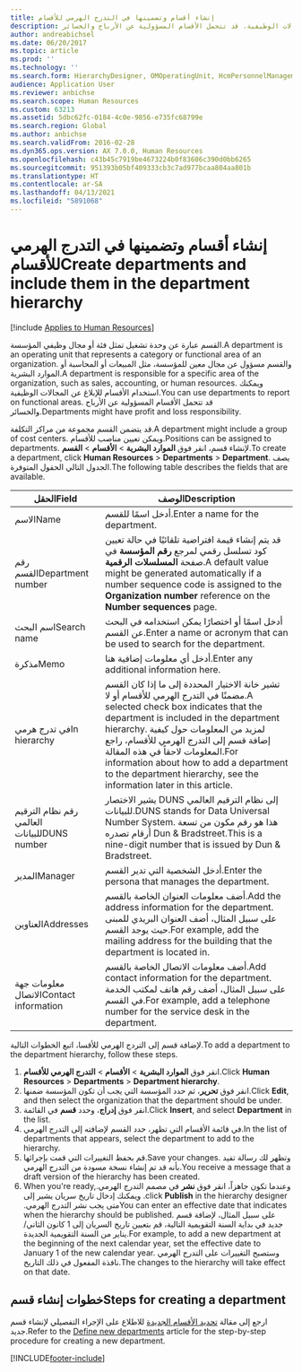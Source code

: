 ```yaml
---
title: إنشاء أقسام وتضمينها في التدرج الهرمي للأقسام
description: القسم عبارة عن وحدة تشغيل تمثل فئة أو مجال وظيفي المؤسسة. والقسم مسؤول عن مجال معين للمؤسسة، مثل المبيعات أو المحاسبة أو الموارد البشرية. ويمكنك استخدام الأقسام للإبلاغ عن المجالات الوظيفية. قد تتحمل الأقسام المسؤولية عن الأرباح والخسائر.
author: andreabichsel
ms.date: 06/20/2017
ms.topic: article
ms.prod: ''
ms.technology: ''
ms.search.form: HierarchyDesigner, OMOperatingUnit, HcmPersonnelManagementWorkspace
audience: Application User
ms.reviewer: anbichse
ms.search.scope: Human Resources
ms.custom: 63213
ms.assetid: 5dbc62fc-0184-4c0e-9856-e735fc68799e
ms.search.region: Global
ms.author: anbichse
ms.search.validFrom: 2016-02-28
ms.dyn365.ops.version: AX 7.0.0, Human Resources
ms.openlocfilehash: c43b45c7919be4673224b0f83606c390d0bb6265
ms.sourcegitcommit: 951393b05bf409333cb3c7ad977bcaa804aa801b
ms.translationtype: HT
ms.contentlocale: ar-SA
ms.lasthandoff: 04/13/2021
ms.locfileid: "5891068"
---
```

# <a name="create-departments-and-include-them-in-the-department-hierarchy"></a><span data-ttu-id="d0c96-106">إنشاء أقسام وتضمينها في التدرج الهرمي للأقسام</span><span class="sxs-lookup"><span data-stu-id="d0c96-106">Create departments and include them in the department hierarchy</span></span>

[!include [Applies to Human Resources](../includes/applies-to-hr.md)]

<span data-ttu-id="d0c96-107">القسم عبارة عن وحدة تشغيل تمثل فئة أو مجال وظيفي المؤسسة.</span><span class="sxs-lookup"><span data-stu-id="d0c96-107">A department is an operating unit that represents a category or functional area of an organization.</span></span> <span data-ttu-id="d0c96-108">والقسم مسؤول عن مجال معين للمؤسسة، مثل المبيعات أو المحاسبة أو الموارد البشرية.</span><span class="sxs-lookup"><span data-stu-id="d0c96-108">A department is responsible for a specific area of the organization, such as sales, accounting, or human resources.</span></span> <span data-ttu-id="d0c96-109">ويمكنك استخدام الأقسام للإبلاغ عن المجالات الوظيفية.</span><span class="sxs-lookup"><span data-stu-id="d0c96-109">You can use departments to report on functional areas.</span></span> <span data-ttu-id="d0c96-110">قد تتحمل الأقسام المسؤولية عن الأرباح والخسائر.</span><span class="sxs-lookup"><span data-stu-id="d0c96-110">Departments might have profit and loss responsibility.</span></span>

<span data-ttu-id="d0c96-111">قد يتضمن القسم مجموعة من مراكز التكلفة.</span><span class="sxs-lookup"><span data-stu-id="d0c96-111">A department might include a group of cost centers.</span></span> <span data-ttu-id="d0c96-112">ويمكن تعيين مناصب للأقسام.</span><span class="sxs-lookup"><span data-stu-id="d0c96-112">Positions can be assigned to departments.</span></span> <span data-ttu-id="d0c96-113">لإنشاء قسم، انقر فوق **الموارد البشرية** &gt; **الأقسام** &gt; **القسم**.</span><span class="sxs-lookup"><span data-stu-id="d0c96-113">To create a department, click **Human Resources** &gt; **Departments** &gt; **Department**.</span></span> <span data-ttu-id="d0c96-114">يصف الجدول التالي الحقول المتوفرة.‬</span><span class="sxs-lookup"><span data-stu-id="d0c96-114">The following table describes the fields that are available.</span></span>

| <span data-ttu-id="d0c96-115">الحقل</span><span class="sxs-lookup"><span data-stu-id="d0c96-115">Field</span></span>               | <span data-ttu-id="d0c96-116">الوصف</span><span class="sxs-lookup"><span data-stu-id="d0c96-116">Description</span></span>                                                                                                                                                                                                       |
|---------------------|-------------------------------------------------------------------------------------------------------------------------------------------------------------------------------------------------------------------|
| <span data-ttu-id="d0c96-117">الاسم</span><span class="sxs-lookup"><span data-stu-id="d0c96-117">Name</span></span>                | <span data-ttu-id="d0c96-118">أدخل اسمًا للقسم.</span><span class="sxs-lookup"><span data-stu-id="d0c96-118">Enter a name for the department.</span></span>                                                                                                                                                                                  |
| <span data-ttu-id="d0c96-119">رقم القسم</span><span class="sxs-lookup"><span data-stu-id="d0c96-119">Department number</span></span>   | <span data-ttu-id="d0c96-120">قد يتم إنشاء قيمة افتراضية تلقائيًا في حالة تعيين كود تسلسل رقمي لمرجع **رقم المؤسسة** في صفحة **المسلسلات الرقمية**.</span><span class="sxs-lookup"><span data-stu-id="d0c96-120">A default value might be generated automatically if a number sequence code is assigned to the **Organization number** reference on the **Number sequences** page.</span></span>                                                 |
| <span data-ttu-id="d0c96-121">اسم البحث</span><span class="sxs-lookup"><span data-stu-id="d0c96-121">Search name</span></span>         | <span data-ttu-id="d0c96-122">أدخل اسمًا أو اختصارًا يمكن استخدامه في البحث عن القسم.</span><span class="sxs-lookup"><span data-stu-id="d0c96-122">Enter a name or acronym that can be used to search for the department.</span></span>                                                                                                                                            |
| <span data-ttu-id="d0c96-123">مذكرة</span><span class="sxs-lookup"><span data-stu-id="d0c96-123">Memo</span></span>                | <span data-ttu-id="d0c96-124">أدخل أي معلومات إضافية هنا.</span><span class="sxs-lookup"><span data-stu-id="d0c96-124">Enter any additional information here.</span></span>                                                                                                                                                                            |
| <span data-ttu-id="d0c96-125">في تدرج هرمي</span><span class="sxs-lookup"><span data-stu-id="d0c96-125">In hierarchy</span></span>        | <span data-ttu-id="d0c96-126">تشير خانة الاختيار المحددة إلى ما إذا كان القسم مضمنًا في التدرج الهرمي للأقسام أو لا.</span><span class="sxs-lookup"><span data-stu-id="d0c96-126">A selected check box indicates that the department is included in the department hierarchy.</span></span> <span data-ttu-id="d0c96-127">لمزيد من المعلومات حول كيفية إضافة قسم إلى التدرج الهرمي للأقسام، راجع المعلومات لاحقاً في هذه المقالة.</span><span class="sxs-lookup"><span data-stu-id="d0c96-127">For information about how to add a department to the department hierarchy, see the information later in this article.</span></span> |
| <span data-ttu-id="d0c96-128">رقم نظام الترقيم العالمي للبيانات</span><span class="sxs-lookup"><span data-stu-id="d0c96-128">DUNS number</span></span>         | <span data-ttu-id="d0c96-129">يشير الاختصار DUNS إلى نظام الترقيم العالمي للبيانات.</span><span class="sxs-lookup"><span data-stu-id="d0c96-129">DUNS stands for Data Universal Number System.</span></span> <span data-ttu-id="d0c96-130">هذا هو رقم مكون من تسعة أرقام تصدره Dun & Bradstreet.</span><span class="sxs-lookup"><span data-stu-id="d0c96-130">This is a nine-digit number that is issued by Dun & Bradstreet.</span></span>                                                                                                     |
| <span data-ttu-id="d0c96-131">المدير</span><span class="sxs-lookup"><span data-stu-id="d0c96-131">Manager</span></span>             | <span data-ttu-id="d0c96-132">أدخل الشخصية التي تدير القسم.</span><span class="sxs-lookup"><span data-stu-id="d0c96-132">Enter the persona that manages the department.</span></span>                                                                                                                                                                    |
| <span data-ttu-id="d0c96-133">العناوين</span><span class="sxs-lookup"><span data-stu-id="d0c96-133">Addresses</span></span>           | <span data-ttu-id="d0c96-134">أضف معلومات العنوان الخاصة بالقسم.</span><span class="sxs-lookup"><span data-stu-id="d0c96-134">Add the address information for the department.</span></span> <span data-ttu-id="d0c96-135">على سبيل المثال، أضف العنوان البريدي للمبنى حيث يوجد القسم.</span><span class="sxs-lookup"><span data-stu-id="d0c96-135">For example, add the mailing address for the building that the department is located in.</span></span>                                                                          |
| <span data-ttu-id="d0c96-136">معلومات جهة الاتصال</span><span class="sxs-lookup"><span data-stu-id="d0c96-136">Contact information</span></span> | <span data-ttu-id="d0c96-137">أضف معلومات الاتصال الخاصة بالقسم.</span><span class="sxs-lookup"><span data-stu-id="d0c96-137">Add contact information for the department.</span></span> <span data-ttu-id="d0c96-138">على سبيل المثال، أضف رقم هاتف لمكتب الخدمة في القسم.</span><span class="sxs-lookup"><span data-stu-id="d0c96-138">For example, add a telephone number for the service desk in the department.</span></span>                                                                                           |

<span data-ttu-id="d0c96-139">لإضافة قسم إلى التردج الهرمي للأقسا، اتبع الخطوات التالية.</span><span class="sxs-lookup"><span data-stu-id="d0c96-139">To add a department to the department hierarchy, follow these steps.</span></span>

1.  <span data-ttu-id="d0c96-140">انقر فوق **الموارد البشرية** &gt; **الأقسام** &gt; **التدرج الهرمي للأقسام**.</span><span class="sxs-lookup"><span data-stu-id="d0c96-140">Click **Human Resources** &gt; **Departments** &gt; **Department hierarchy**.</span></span>
2.  <span data-ttu-id="d0c96-141">انقر فوق **تحرير**، ثم حدد المؤسسة التي يجب أن تكون المؤسسة ضمنها.</span><span class="sxs-lookup"><span data-stu-id="d0c96-141">Click **Edit**, and then select the organization that the department should be under.</span></span>
3.  <span data-ttu-id="d0c96-142">انقر فوق **إدراج**، وحدد **قسم** في القائمة.</span><span class="sxs-lookup"><span data-stu-id="d0c96-142">Click **Insert**, and select **Department** in the list.</span></span>
4.  <span data-ttu-id="d0c96-143">في قائمة الأقسام التي تظهر، حدد القسم لإضافته إلى التدرج الهرمي.</span><span class="sxs-lookup"><span data-stu-id="d0c96-143">In the list of departments that appears, select the department to add to the hierarchy.</span></span>
5.  <span data-ttu-id="d0c96-144">‏‏قم بحفظ التغييرات التي قمت بإجرائها.</span><span class="sxs-lookup"><span data-stu-id="d0c96-144">Save your changes.</span></span> <span data-ttu-id="d0c96-145">وتظهر لك رسالة تفيد بأنه قد تم إنشاء نسخة مسودة من التدرج الهرمي.</span><span class="sxs-lookup"><span data-stu-id="d0c96-145">You receive a message that a draft version of the hierarchy has been created.</span></span>
6.  <span data-ttu-id="d0c96-146">‏‫وعندما تكون جاهزاً، انقر فوق **نشر‬‏‫** في مصمم التدرج الهرمي.</span><span class="sxs-lookup"><span data-stu-id="d0c96-146">When you're ready, click **Publish** in the hierarchy designer.</span></span> <span data-ttu-id="d0c96-147">ويمكنك إدخال تاريخ سريان يشير إلى متى يجب نشر التدرج الهرمي.‬</span><span class="sxs-lookup"><span data-stu-id="d0c96-147">You can enter an effective date that indicates when the hierarchy should be published.</span></span> <span data-ttu-id="d0c96-148">على سبيل المثال، لإضافة قسم جديد في بداية السنة التقويمية التالية، قم بتعيين تاريخ السريان إلى 1 كانون الثاني/يناير من السنة التقويمية الجديدة.</span><span class="sxs-lookup"><span data-stu-id="d0c96-148">For example, to add a new department at the beginning of the next calendar year, set the effective date to January 1 of the new calendar year.</span></span> <span data-ttu-id="d0c96-149">وستصبح التغييرات على التدرج الهرمي نافذة المفعول في ذلك التاريخ.</span><span class="sxs-lookup"><span data-stu-id="d0c96-149">The changes to the hierarchy will take effect on that date.</span></span>

## <a name="steps-for-creating-a-department"></a><span data-ttu-id="d0c96-150">خطوات إنشاء قسم</span><span class="sxs-lookup"><span data-stu-id="d0c96-150">Steps for creating a department</span></span>
<span data-ttu-id="d0c96-151">ارجع إلى مقالة [تحديد الأقسام الجديدة](./hr-personnel-define-departments.md) للاطلاع على الإجراء التفصيلي لإنشاء قسم جديد.</span><span class="sxs-lookup"><span data-stu-id="d0c96-151">Refer to the [Define new departments](./hr-personnel-define-departments.md) article for the step-by-step procedure for creating a new department.</span></span> 


[!INCLUDE[footer-include](../includes/footer-banner.md)]